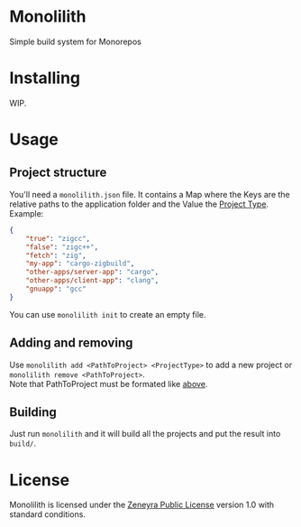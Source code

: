 # Monolilith
Simple build system for Monorepos

# Installing
WIP.

# Usage
## Project structure
You'll need a `monolilith.json` file. It contains a Map where the Keys are the relative paths to the application folder and the Value the [Project Type](https://github.com/Zeneyra-Linux/Monolilith/wiki/Project-Types).  
Example:
```json
{
    "true": "zigcc",
    "false": "zigc++",
    "fetch": "zig",
    "my-app": "cargo-zigbuild",
    "other-apps/server-app": "cargo",
    "other-apps/client-app": "clang",
    "gnuapp": "gcc"
}
```
You can use `monolilith init` to create an empty file.

## Adding and removing
Use `monolilith add <PathToProject> <ProjectType>` to add a new project or `monolilith remove <PathToProject>`.  
Note that PathToProject must be formated like [above](#project-structure).

## Building
Just run `monolilith` and it will build all the projects and put the result into `build/`.

# License
Monolilith is licensed under the [Zeneyra Public License](https://github.com/Zeneyra-Linux/ZPL) version 1.0 with standard conditions.